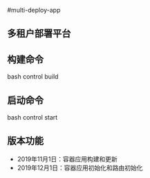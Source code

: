 #multi-deploy-app

## 多租户部署平台

## 构建命令
bash control build

## 启动命令
bash control start

## 版本功能
- 2019年11月1日：容器应用构建和更新
- 2019年12月1日：容器应用初始化和路由初始化
